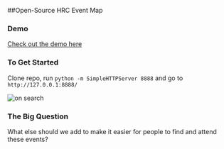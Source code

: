 ##Open-Source HRC Event Map

### Demo
[Check out the demo here](https://binx.github.io/hrc-events/)

### To Get Started
Clone repo, run `python -m SimpleHTTPServer 8888` and go to `http://127.0.0.1:8888/`

![on search](https://www.dropbox.com/s/cqi25alkpkwt02f/Screenshot%202016-08-23%2017.27.51.png?dl=1)

### The Big Question
What else should we add to make it easier for people to find and attend these events?